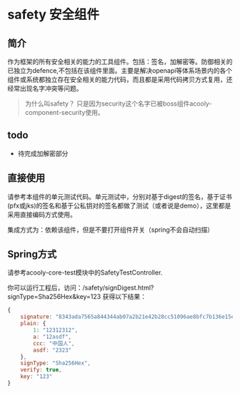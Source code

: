 safety 安全组件
===========

## 简介

作为框架的所有安全相关的能力的工具组件。包括：签名，加解密等。防御相关的已独立为defence,不包括在该组件里面。主要是解决openapi等体系场景内的各个组件或系统都独立存在安全相关的能力代码，而且都是采用代码拷贝方式复用，还经常出现名字冲突等问题。

>为什么叫safety？
>只是因为security这个名字已被boss组件acooly-component-security使用。

## todo

* 待完成加解密部分

## 直接使用

请参考本组件的单元测试代码。单元测试中，分别对基于digest的签名，基于证书(pfx或jks)的签名和基于公私钥对的签名都做了测试（或者说是demo），这里都是采用直接编码方式使用。

集成方式为：依赖该组件，但是不要打开组件开关（spring不会自动扫描）


## Spring方式

请参考acooly-core-test模块中的SafetyTestController.

你可以运行工程后，访问：/safety/signDigest.html?signType=Sha256Hex&key=123
获得以下结果：

```js
{
    signature: "8343ada7565a844344ab07a2b21e42b28cc51096ae8bfc7b136e15e77357a744",
    plain: {
        1: "12312312",
        a: "12asdf",
        ccc: "中国人",
        asdf: "2323"
    },
    signType: "Sha256Hex",
    verify: true,
    key: "123"
}
```

